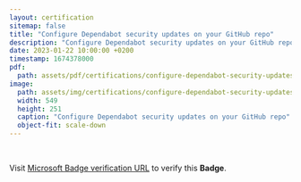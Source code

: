 ```yaml
---
layout: certification
sitemap: false
title: "Configure Dependabot security updates on your GitHub repo"
description: "Configure Dependabot security updates on your GitHub repo"
date: 2023-01-22 10:00:00 +0200
timestamp: 1674378000
pdf:
  path: assets/pdf/certifications/configure-dependabot-security-updates-on-your-github-repo.pdf
image:
  path: assets/img/certifications/configure-dependabot-security-updates-on-your-github-repo.webp
  width: 549
  height: 251
  caption: "Configure Dependabot security updates on your GitHub repo"
  object-fit: scale-down
---
```


<br />

<p class="lead text-center">
  Visit <a href="https://learn.microsoft.com/en-us/training/achievements/learn.configure-dependabot-security-updates-on-github-repo.badge?username=char0n">Microsoft Badge verification URL</a> to verify this <strong>Badge</strong>.
</p>
